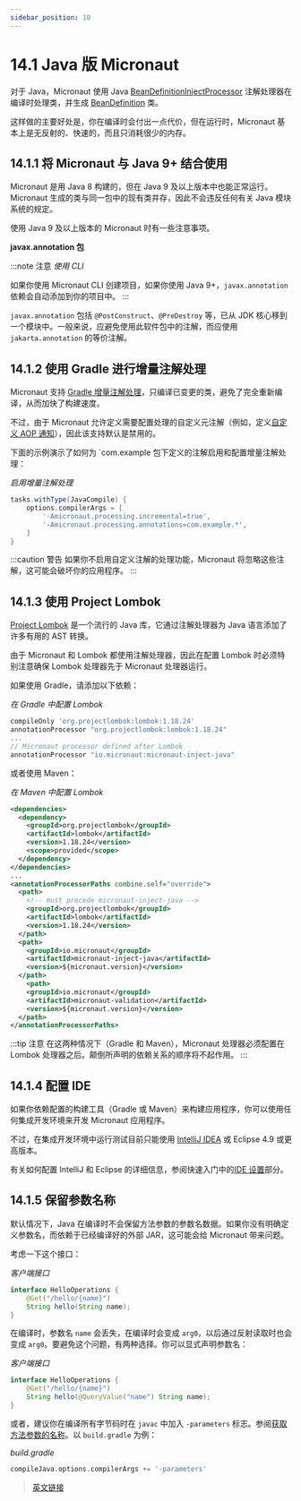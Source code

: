 ```yaml
---
sidebar_position: 10
---
```


# 14.1 Java 版 Micronaut

对于 Java，Micronaut 使用 Java [BeanDefinitionInjectProcessor](https://micronaut-projects.github.io/micronaut-docs-mn3/3.9.4/api/io/micronaut/annotation/processing/BeanDefinitionInjectProcessor.html) 注解处理器在编译时处理类，并生成 [BeanDefinition](https://micronaut-projects.github.io/micronaut-docs-mn3/3.9.4/api/io/micronaut/inject/BeanDefinition.html) 类。

这样做的主要好处是，你在编译时会付出一点代价，但在运行时，Micronaut 基本上是无反射的、快速的，而且只消耗很少的内存。

## 14.1.1 将 Micronaut 与 Java 9+ 结合使用

Micronaut 是用 Java 8 构建的，但在 Java 9 及以上版本中也能正常运行。Micronaut 生成的类与同一包中的现有类并存，因此不会违反任何有关 Java 模块系统的规定。

使用 Java 9 及以上版本的 Micronaut 时有一些注意事项。

**javax.annotation 包**

:::note 注意
*使用 CLI*

如果你使用 Micronaut CLI 创建项目，如果你使用 Java 9+，`javax.annotation` 依赖会自动添加到你的项目中。
:::

`javax.annotation` 包括 `@PostConstruct`、`@PreDestroy` 等，已从 JDK 核心移到一个模块中。一般来说，应避免使用此软件包中的注解，而应使用 `jakarta.annotation` 的等价注解。

## 14.1.2 使用 Gradle 进行增量注解处理

Micronaut 支持 [Gradle 增量注解处理](https://docs.gradle.org/current/userguide/java_plugin.html#sec:incremental_annotation_processing)，只编译已变更的类，避免了完全重新编译，从而加快了构建速度。

不过，由于 Micronaut 允许定义需要配置处理的自定义元注解（例如，定义[自定义 AOP 通知](/core/aop.html)），因此该支持默认是禁用的。

下面的示例演示了如何为 `com.example 包下定义的注解启用和配置增量注解处理：

*启用增量注解处理*

```groovy
tasks.withType(JavaCompile) {
    options.compilerArgs = [
        '-Amicronaut.processing.incremental=true',
        '-Amicronaut.processing.annotations=com.example.*',
    ]
}
```

:::caution 警告
如果你不启用自定义注解的处理功能，Micronaut 将忽略这些注解，这可能会破坏你的应用程序。
:::

## 14.1.3 使用 Project Lombok

[Project Lombok](https://projectlombok.org/) 是一个流行的 Java 库，它通过注解处理器为 Java 语言添加了许多有用的 AST 转换。

由于 Micronaut 和 Lombok 都使用注解处理器，因此在配置 Lombok 时必须特别注意确保 Lombok 处理器先于 Micronaut 处理器运行。

如果使用 Gradle，请添加以下依赖：

*在 Gradle 中配置 Lombok*

```groovy
compileOnly 'org.projectlombok:lombok:1.18.24'
annotationProcessor "org.projectlombok:lombok:1.18.24"
...
// Micronaut processor defined after Lombok
annotationProcessor "io.micronaut:micronaut-inject-java"
```

或者使用 Maven：

*在 Maven 中配置 Lombok*

```xml
<dependencies>
  <dependency>
    <groupId>org.projectlombok</groupId>
    <artifactId>lombok</artifactId>
    <version>1.18.24</version>
    <scope>provided</scope>
  </dependency>
</dependencies>
...
<annotationProcessorPaths combine.self="override">
  <path>
    <!-- must precede micronaut-inject-java -->
    <groupId>org.projectlombok</groupId>
    <artifactId>lombok</artifactId>
    <version>1.18.24</version>
  </path>
  <path>
    <groupId>io.micronaut</groupId>
    <artifactId>micronaut-inject-java</artifactId>
    <version>${micronaut.version}</version>
  </path>
    <path>
    <groupId>io.micronaut</groupId>
    <artifactId>micronaut-validation</artifactId>
    <version>${micronaut.version}</version>
  </path>
</annotationProcessorPaths>
```

:::tip 注意
在这两种情况下（Gradle 和 Maven），Micronaut 处理器必须配置在 Lombok 处理器之后。颠倒所声明的依赖关系的顺序将不起作用。
:::

## 14.1.4 配置 IDE

如果你依赖配置的构建工具（Gradle 或 Maven）来构建应用程序，你可以使用任何集成开发环境来开发 Micronaut 应用程序。

不过，在集成开发环境中运行测试目前只能使用 [IntelliJ IDEA](https://www.jetbrains.com/idea) 或 Eclipse 4.9 或更高版本。

有关如何配置 IntelliJ 和 Eclipse 的详细信息，参阅快速入门中的[IDE 设置](/core/quickstart#23-设置-ide)部分。

## 14.1.5 保留参数名称

默认情况下，Java 在编译时不会保留方法参数的参数名数据。如果你没有明确定义参数名，而依赖于已经编译好的外部 JAR，这可能会给 Micronaut 带来问题。

考虑一下这个接口：

*客户端接口*

```java
interface HelloOperations {
    @Get("/hello/{name}")
    String hello(String name);
}
```

在编译时，参数名 `name` 会丢失，在编译时会变成 `arg0`，以后通过反射读取时也会变成 `arg0`。要避免这个问题，有两种选择。你可以显式声明参数名：

*客户端接口*

```java
interface HelloOperations {
    @Get("/hello/{name}")
    String hello(@QueryValue("name") String name);
}
```

或者，建议你在编译所有字节码时在 `javac` 中加入 `-parameters` 标志。参阅[获取方法参数的名称](https://docs.oracle.com/javase/tutorial/reflect/member/methodparameterreflection.html)。以 `build.gradle` 为例：

*build.gradle*

```groovy
compileJava.options.compilerArgs += '-parameters'
```

> [英文链接](https://micronaut-projects.github.io/micronaut-docs-mn3/3.9.4/guide/index.html#java)
